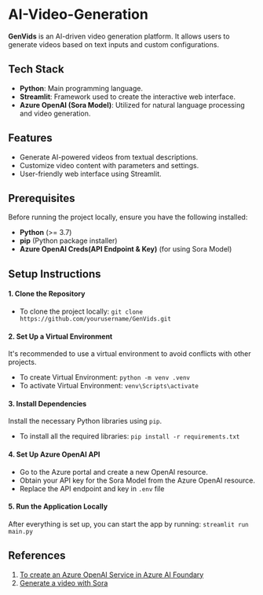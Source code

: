 # AI-Video-Generation

**GenVids** is an AI-driven video generation platform. It allows users to generate videos based on text inputs and custom configurations.

## Tech Stack
- **Python**: Main programming language.
- **Streamlit**: Framework used to create the interactive web interface.
- **Azure OpenAI (Sora Model)**: Utilized for natural language processing and video generation.

## Features
- Generate AI-powered videos from textual descriptions.
- Customize video content with parameters and settings.
- User-friendly web interface using Streamlit.

## Prerequisites
Before running the project locally, ensure you have the following installed:
- **Python** (>= 3.7)
- **pip** (Python package installer)
- **Azure OpenAI Creds(API Endpoint & Key)** (for using Sora Model)

## Setup Instructions
#### 1. Clone the Repository
- To clone the project locally: `git clone https://github.com/yourusername/GenVids.git`
#### 2. Set Up a Virtual Environment
It's recommended to use a virtual environment to avoid conflicts with other projects.
- To create Virtual Environment: `python -m venv .venv`
- To activate Virtual Environment: `venv\Scripts\activate`
#### 3. Install Dependencies
Install the necessary Python libraries using `pip`.
- To install all the required libraries: `pip install -r requirements.txt`
#### 4. Set Up Azure OpenAI API
- Go to the Azure portal and create a new OpenAI resource.
- Obtain your API key for the Sora Model from the Azure OpenAI resource.
- Replace the API endpoint and key in `.env` file
#### 5. Run the Application Locally
After everything is set up, you can start the app by running:
`streamlit run main.py`

## References
1. [To create an Azure OpenAI Service in Azure AI Foundary](https://learn.microsoft.com/en-us/azure/ai-services/openai/how-to/create-resource?pivots=web-portal)
2. [Generate a video with Sora](https://learn.microsoft.com/en-us/azure/ai-services/openai/video-generation-quickstart?tabs=windows%2Ckeyless)
